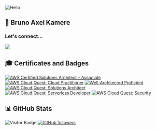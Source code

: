 ![Hello](https://c.tenor.com/XU3361gs9L4AAAAC/looney-tunes-daffy-duck.gif)

## 👋 Bruno Axel Kamere  

### Let's connect...
<a href="https://www.linkedin.com/in/brunoaxelkamere/"><img src="https://img.shields.io/badge/linkedin-%230077B5.svg?&style=for-the-badge&logo=linkedin&logoColor=white" /></a>&nbsp;&nbsp;&nbsp;&nbsp;

## 🎓 Certificates and Badges

<!--START_SECTION:badges-->

[![AWS Certified Solutions Architect – Associate](https://images.credly.com/size/110x110/images/0e284c3f-5164-4b21-8660-0d84737941bc/image.png)](http://www.credly.com/badges/2b0ead1c-9081-44d2-8992-b46a6bbd91c5 "AWS Certified Solutions Architect – Associate")
[![AWS Cloud Quest: Cloud Practitioner](https://images.credly.com/size/110x110/images/2784d0d8-327c-406f-971e-9f0e15097003/image.png)](http://www.credly.com/badges/09cad47d-d147-4437-a7c2-182a55c18575 "AWS Cloud Quest: Cloud Practitioner")
[![Well-Architected Proficient](https://images.credly.com/size/110x110/images/b870667f-00a3-48d7-b988-9c02b441b883/image.png)](http://www.credly.com/badges/b6b15921-75a7-4b01-88f1-2c4d4beeadf7 "Well-Architected Proficient")
[![AWS Cloud Quest: Solutions Architect](https://images.credly.com/size/110x110/images/9e9e7ef7-384f-4636-8743-1b89a68fb46b/image.png)](http://www.credly.com/badges/a6248a9b-4086-4bd4-a1c3-f2dde3d1b2bc "AWS Cloud Quest: Solutions Architect")
[![AWS Cloud Quest: Serverless Developer](https://images.credly.com/size/110x110/images/9a2fd02b-52ab-448d-9d19-fd9b68efe1f6/image.png)](http://www.credly.com/badges/ef3be6a4-5b79-4fea-afd7-ddb341a8af57 "AWS Cloud Quest: Serverless Developer")
[![AWS Cloud Quest: Security](https://images.credly.com/size/110x110/images/e66468bd-5a58-4136-8fb5-994e13501cf5/image.png)](http://www.credly.com/badges/8baaae74-151f-4007-bc5c-7363b26ed3be "AWS Cloud Quest: Security")
<!--END_SECTION:badges-->

## 📊 GitHub Stats

![Visitor Badge](https://visitor-badge.laobi.icu/badge?page_id=saigagentil)
[![GitHub followers](https://img.shields.io/github/followers/saigagentil.svg?style=social&label=Follow&maxAge=2592000)](https://github.com/saigagentil?tab=followers)
